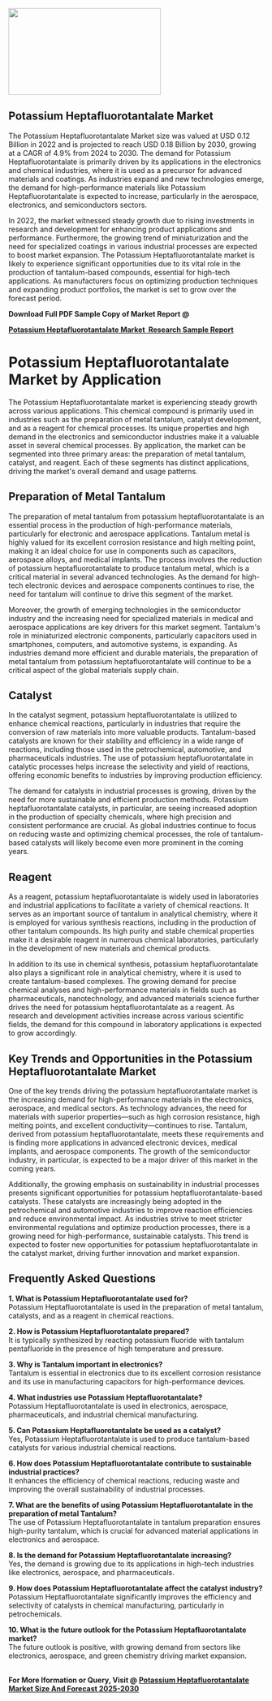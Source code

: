 <p><img class="alignnone size-medium wp-image-20088" src="https://ffe5etoiles.com/wp-content/uploads/2024/12/MST1-300x171.png" alt="" width="300" height="171" /></p><p><p> <h2>Potassium Heptafluorotantalate Market </h2><p>The Potassium Heptafluorotantalate Market size was valued at USD 0.12 Billion in 2022 and is projected to reach USD 0.18 Billion by 2030, growing at a CAGR of 4.9% from 2024 to 2030. The demand for Potassium Heptafluorotantalate is primarily driven by its applications in the electronics and chemical industries, where it is used as a precursor for advanced materials and coatings. As industries expand and new technologies emerge, the demand for high-performance materials like Potassium Heptafluorotantalate is expected to increase, particularly in the aerospace, electronics, and semiconductors sectors.</p><p>In 2022, the market witnessed steady growth due to rising investments in research and development for enhancing product applications and performance. Furthermore, the growing trend of miniaturization and the need for specialized coatings in various industrial processes are expected to boost market expansion. The Potassium Heptafluorotantalate market is likely to experience significant opportunities due to its vital role in the production of tantalum-based compounds, essential for high-tech applications. As manufacturers focus on optimizing production techniques and expanding product portfolios, the market is set to grow over the forecast period.</p></p><p><strong>Download Full PDF Sample Copy of Market Report @</strong></p><p><strong><a href="https://www.verifiedmarketreports.com/download-sample/?rid=349988&utm_source=Sites-google&utm_medium=265" target="_blank">Potassium Heptafluorotantalate Market &nbsp;Research Sample Report</a></strong></p><p> <h1>Potassium Heptafluorotantalate Market by Application</h1><p>The Potassium Heptafluorotantalate market is experiencing steady growth across various applications. This chemical compound is primarily used in industries such as the preparation of metal tantalum, catalyst development, and as a reagent for chemical processes. Its unique properties and high demand in the electronics and semiconductor industries make it a valuable asset in several chemical processes. By application, the market can be segmented into three primary areas: the preparation of metal tantalum, catalyst, and reagent. Each of these segments has distinct applications, driving the market's overall demand and usage patterns.</p><h2>Preparation of Metal Tantalum</h2><p>The preparation of metal tantalum from potassium heptafluorotantalate is an essential process in the production of high-performance materials, particularly for electronic and aerospace applications. Tantalum metal is highly valued for its excellent corrosion resistance and high melting point, making it an ideal choice for use in components such as capacitors, aerospace alloys, and medical implants. The process involves the reduction of potassium heptafluorotantalate to produce tantalum metal, which is a critical material in several advanced technologies. As the demand for high-tech electronic devices and aerospace components continues to rise, the need for tantalum will continue to drive this segment of the market.</p><p>Moreover, the growth of emerging technologies in the semiconductor industry and the increasing need for specialized materials in medical and aerospace applications are key drivers for this market segment. Tantalum's role in miniaturized electronic components, particularly capacitors used in smartphones, computers, and automotive systems, is expanding. As industries demand more efficient and durable materials, the preparation of metal tantalum from potassium heptafluorotantalate will continue to be a critical aspect of the global materials supply chain.</p><h2>Catalyst</h2><p>In the catalyst segment, potassium heptafluorotantalate is utilized to enhance chemical reactions, particularly in industries that require the conversion of raw materials into more valuable products. Tantalum-based catalysts are known for their stability and efficiency in a wide range of reactions, including those used in the petrochemical, automotive, and pharmaceuticals industries. The use of potassium heptafluorotantalate in catalytic processes helps increase the selectivity and yield of reactions, offering economic benefits to industries by improving production efficiency.</p><p>The demand for catalysts in industrial processes is growing, driven by the need for more sustainable and efficient production methods. Potassium heptafluorotantalate catalysts, in particular, are seeing increased adoption in the production of specialty chemicals, where high precision and consistent performance are crucial. As global industries continue to focus on reducing waste and optimizing chemical processes, the role of tantalum-based catalysts will likely become even more prominent in the coming years.</p><h2>Reagent</h2><p>As a reagent, potassium heptafluorotantalate is widely used in laboratories and industrial applications to facilitate a variety of chemical reactions. It serves as an important source of tantalum in analytical chemistry, where it is employed for various synthesis reactions, including in the production of other tantalum compounds. Its high purity and stable chemical properties make it a desirable reagent in numerous chemical laboratories, particularly in the development of new materials and chemical products.</p><p>In addition to its use in chemical synthesis, potassium heptafluorotantalate also plays a significant role in analytical chemistry, where it is used to create tantalum-based complexes. The growing demand for precise chemical analyses and high-performance materials in fields such as pharmaceuticals, nanotechnology, and advanced materials science further drives the need for potassium heptafluorotantalate as a reagent. As research and development activities increase across various scientific fields, the demand for this compound in laboratory applications is expected to grow accordingly.</p><h2>Key Trends and Opportunities in the Potassium Heptafluorotantalate Market</h2><p>One of the key trends driving the potassium heptafluorotantalate market is the increasing demand for high-performance materials in the electronics, aerospace, and medical sectors. As technology advances, the need for materials with superior properties—such as high corrosion resistance, high melting points, and excellent conductivity—continues to rise. Tantalum, derived from potassium heptafluorotantalate, meets these requirements and is finding more applications in advanced electronic devices, medical implants, and aerospace components. The growth of the semiconductor industry, in particular, is expected to be a major driver of this market in the coming years.</p><p>Additionally, the growing emphasis on sustainability in industrial processes presents significant opportunities for potassium heptafluorotantalate-based catalysts. These catalysts are increasingly being adopted in the petrochemical and automotive industries to improve reaction efficiencies and reduce environmental impact. As industries strive to meet stricter environmental regulations and optimize production processes, there is a growing need for high-performance, sustainable catalysts. This trend is expected to foster new opportunities for potassium heptafluorotantalate in the catalyst market, driving further innovation and market expansion.</p><h2>Frequently Asked Questions</h2><p><strong>1. What is Potassium Heptafluorotantalate used for?</strong><br>Potassium Heptafluorotantalate is used in the preparation of metal tantalum, catalysts, and as a reagent in chemical reactions.</p><p><strong>2. How is Potassium Heptafluorotantalate prepared?</strong><br>It is typically synthesized by reacting potassium fluoride with tantalum pentafluoride in the presence of high temperature and pressure.</p><p><strong>3. Why is Tantalum important in electronics?</strong><br>Tantalum is essential in electronics due to its excellent corrosion resistance and its use in manufacturing capacitors for high-performance devices.</p><p><strong>4. What industries use Potassium Heptafluorotantalate?</strong><br>Potassium Heptafluorotantalate is used in electronics, aerospace, pharmaceuticals, and industrial chemical manufacturing.</p><p><strong>5. Can Potassium Heptafluorotantalate be used as a catalyst?</strong><br>Yes, Potassium Heptafluorotantalate is used to produce tantalum-based catalysts for various industrial chemical reactions.</p><p><strong>6. How does Potassium Heptafluorotantalate contribute to sustainable industrial practices?</strong><br>It enhances the efficiency of chemical reactions, reducing waste and improving the overall sustainability of industrial processes.</p><p><strong>7. What are the benefits of using Potassium Heptafluorotantalate in the preparation of metal Tantalum?</strong><br>The use of Potassium Heptafluorotantalate in tantalum preparation ensures high-purity tantalum, which is crucial for advanced material applications in electronics and aerospace.</p><p><strong>8. Is the demand for Potassium Heptafluorotantalate increasing?</strong><br>Yes, the demand is growing due to its applications in high-tech industries like electronics, aerospace, and pharmaceuticals.</p><p><strong>9. How does Potassium Heptafluorotantalate affect the catalyst industry?</strong><br>Potassium Heptafluorotantalate significantly improves the efficiency and selectivity of catalysts in chemical manufacturing, particularly in petrochemicals.</p><p><strong>10. What is the future outlook for the Potassium Heptafluorotantalate market?</strong><br>The future outlook is positive, with growing demand from sectors like electronics, aerospace, and green chemistry driving market expansion.</p><strong><br />For More Iformation or Query, Visit @ <a href="https://www.verifiedmarketreports.com/product/potassium-heptafluorotantalate-market/" target="_blank">Potassium Heptafluorotantalate Market Size And Forecast 2025-2030</a></strong></p>
